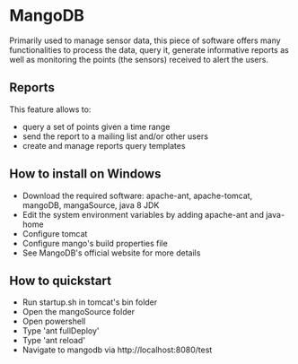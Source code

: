 # MangoDB
Primarily used to manage sensor data, this piece of software offers many functionalities to process the data, query it, generate informative reports as well as monitoring the points (the sensors) received to alert the users. 

## Reports
This feature allows to:
- query a set of points given a time range
- send the report to a mailing list and/or other users
- create and manage reports query templates

## How to install on Windows
- Download the required software: apache-ant, apache-tomcat, mangoDB, mangaSource, java 8 JDK
- Edit the system environment variables by adding apache-ant and java-home
- Configure tomcat
- Configure mango's build properties file
- See MangoDB's official website for more details

## How to quickstart
- Run startup.sh in tomcat's bin folder
- Open the mangoSource folder
- Open powershell
- Type 'ant fullDeploy'
- Type 'ant reload'
- Navigate to mangodb via http://localhost:8080/test